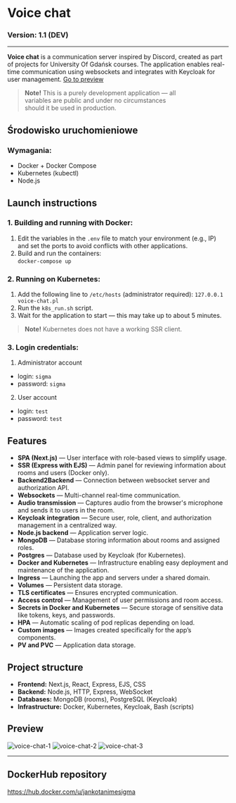 # Voice chat
### Version: 1.1 (DEV)

---

**Voice chat** is a communication server inspired by Discord, created as part of projects for University Of Gdańsk courses. The application enables real-time communication using websockets and integrates with Keycloak for user management. [Go to preview](#preview)

> **Note!** This is a purely development application — all  
> variables are public and under no circumstances  
> should it be used in production.

## Środowisko uruchomieniowe

### Wymagania:
- Docker + Docker Compose
- Kubernetes (kubectl)
- Node.js

## Launch instructions

### 1. Building and running with Docker:
1. Edit the variables in the `.env` file to match your environment (e.g., IP) and set the ports to avoid conflicts with other applications.
2. Build and run the containers:  
   `docker-compose up`

### 2. Running on Kubernetes:
1. Add the following line to `/etc/hosts` (administrator required): `127.0.0.1 voice-chat.pl`
2. Run the `k8s_run.sh` script.
3. Wait for the application to start — this may take up to about 5 minutes.
> **Note!** Kubernetes does not have a working SSR client.

### 3. Login credentials:
1. Administrator account  
- login: `sigma`  
- password: `sigma`  

2. User account  
- login: `test`  
- password: `test`

## Features

- **SPA (Next.js)** — User interface with role-based views to simplify usage.
- **SSR (Express with EJS)** — Admin panel for reviewing information about rooms and users (Docker only).
- **Backend2Backend** — Connection between websocket server and authorization API.
- **Websockets** — Multi-channel real-time communication.
- **Audio transmission** — Captures audio from the browser's microphone and sends it to users in the room.
- **Keycloak integration** — Secure user, role, client, and authorization management in a centralized way.
- **Node.js backend** — Application server logic.
- **MongoDB** — Database storing information about rooms and assigned roles.
- **Postgres** — Database used by Keycloak (for Kubernetes).
- **Docker and Kubernetes** — Infrastructure enabling easy deployment and maintenance of the application.
- **Ingress** — Launching the app and servers under a shared domain.
- **Volumes** — Persistent data storage.
- **TLS certificates** — Ensures encrypted communication.
- **Access control** — Management of user permissions and room access.
- **Secrets in Docker and Kubernetes** — Secure storage of sensitive data like tokens, keys, and passwords.
- **HPA** — Automatic scaling of pod replicas depending on load.
- **Custom images** — Images created specifically for the app’s components.
- **PV and PVC** — Application data storage.

## Project structure

- **Frontend:** Next.js, React, Express, EJS, CSS  
- **Backend:** Node.js, HTTP, Express, WebSocket  
- **Databases:** MongoDB (rooms), PostgreSQL (Keycloak)  
- **Infrastructure:** Docker, Kubernetes, Keycloak, Bash (scripts)

## Preview

![voice-chat-1](https://github.com/user-attachments/assets/83df22d9-c429-4ac1-acb0-8b7ff36be5c6)
![voice-chat-2](https://github.com/user-attachments/assets/76919016-85c0-4be0-848b-2943fcd94cf4)
![voice-chat-3](https://github.com/user-attachments/assets/4c60beb9-4ba0-41ec-b0c2-3eff88e390c9)

---

## DockerHub repository 
https://hub.docker.com/u/jankotanimesigma
